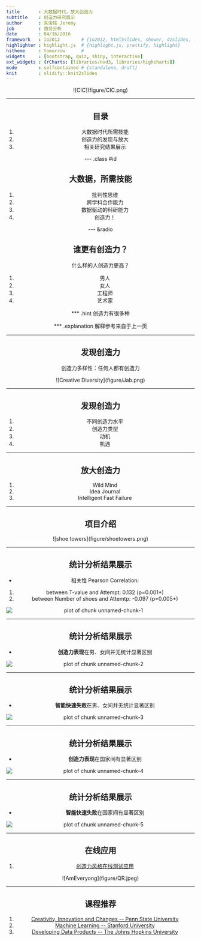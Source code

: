 ```yaml
---
title       : 大数据时代，放大创造力
subtitle    : 创造力研究展示
author      : 朱浚铭 Jeremy
job         : 商务分析
date        : 04/16/2016
framework   : io2012        # {io2012, html5slides, shower, dzslides, ...}
highlighter : highlight.js  # {highlight.js, prettify, highlight}
hitheme     : tomorrow      # 
widgets     : [bootstrap, quiz, shiny, interactive]
ext_widgets : {rCharts: [libraries/nvd3, libraries/highcharts]}
mode        : selfcontained # {standalone, draft}
knit        : slidify::knit2slides
---
```


<center>![CIC](figure/CIC.png)

---
## 目录

1. 大数据时代所需技能
2. 创造力的发现与放大
3. 相关研究结果展示

--- .class #id

## 大数据，所需技能

1. 批判性思维
2. 跨学科合作能力
3. 数据驱动的科研能力
4. 创造力！

--- &radio

## 谁更有创造力？

什么样的人创造力更高？

1. 男人
2. 女人
3. 工程师
4. 艺术家

*** .hint
创造力有很多种

*** .explanation
解释参考来自于上一页

--- 

## 发现创造力

创造力多样性：任何人都有创造力

<center>![Creative Diversity](figure/Jab.png)

---
## 发现创造力

1. 不同创造力水平
2. 创造力类型
3. 动机
4. 机遇


---
## 放大创造力

1. Wild Mind
2. Idea Journal
3. Intelligent Fast Failure

---
## 项目介绍

<center>![shoe towers](figure/shoetowers.png)

---
## 统计分析结果展示

- 相关性 Pearson Correlation:

1. between T-value and Attempt: 0.132 (p=0.001*)
2. between Number of shoes and Attemtp: -0.097 (p=0.005*)

<img src="assets/fig/unnamed-chunk-1-1.png" title="plot of chunk unnamed-chunk-1" alt="plot of chunk unnamed-chunk-1" style="display: block; margin: auto;" />

---

## 统计分析结果展示

- **创造力表现**在男、女间并无统计显著区别

<img src="assets/fig/unnamed-chunk-2-1.png" title="plot of chunk unnamed-chunk-2" alt="plot of chunk unnamed-chunk-2" style="display: block; margin: auto;" />

---

## 统计分析结果展示

- **智能快速失败**在男、女间并无统计显著区别

<img src="assets/fig/unnamed-chunk-3-1.png" title="plot of chunk unnamed-chunk-3" alt="plot of chunk unnamed-chunk-3" style="display: block; margin: auto;" />

---

## 统计分析结果展示

- **创造力表现**在国家间有显著区别

<img src="assets/fig/unnamed-chunk-4-1.png" title="plot of chunk unnamed-chunk-4" alt="plot of chunk unnamed-chunk-4" style="display: block; margin: auto;" />

---

## 统计分析结果展示

- **智能快速失败**在国家间有显著区别

<img src="assets/fig/unnamed-chunk-5-1.png" title="plot of chunk unnamed-chunk-5" alt="plot of chunk unnamed-chunk-5" style="display: block; margin: auto;" />

---

## 在线应用

1. [创造力风格在线测试应用](http://ameveryone.com/shiny/Creativity/)

<center>![AmEveryong](figure/QR.jpeg)

---

## 课程推荐
1. [Creativity, Innovation and Changes -- Penn State University](https://www.coursera.org/learn/creativity-innovation)
2. [Machine Learning -- Stanford University](https://www.coursera.org/learn/machine-learning/home/info)
3. [Developing Data Products -- The Johns Hopkins University](https://www.coursera.org/learn/data-products/home/welcome) 
